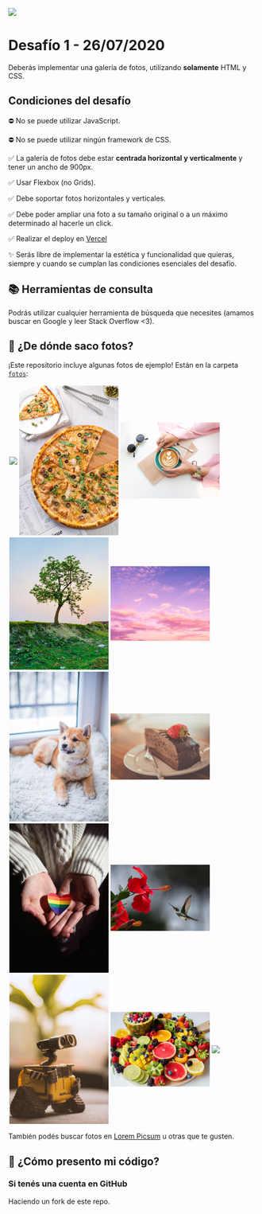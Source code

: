 ![](https://static-cdn.jtvnw.net/jtv_user_pictures/fb425ddf-5e67-4c84-9210-8065809675f7-profile_banner-480.png)

# Desafío 1 - 26/07/2020

Deberás implementar una galería de fotos, utilizando **solamente** HTML y CSS.

## Condiciones del desafío

⛔ No se puede utilizar JavaScript.

⛔ No se puede utilizar ningún framework de CSS.

✅ La galería de fotos debe estar **centrada horizontal y verticalmente** y tener un ancho de 900px.

✅ Usar Flexbox (no Grids).

✅ Debe soportar fotos horizontales y verticales.

✅ Debe poder ampliar una foto a su tamaño original o a un máximo determinado al hacerle un click.

✅ Realizar el deploy en [Vercel](https://vercel.com/)

✨ Serás libre de implementar la estética y funcionalidad que quieras, siempre y cuando se cumplan las condiciones esenciales del desafío.

## 📚 Herramientas de consulta

Podrás utilizar cualquier herramienta de búsqueda que necesites (amamos buscar en Google y leer Stack Overflow <3).

## 📸 ¿De dónde saco fotos?

¡Este repositorio incluye algunas fotos de ejemplo! Están en la carpeta [`fotos`](./fotos): 

<img src="./fotos/01.jpg" align="middle" hspace="2" vspace="2" width="200"><img src="./fotos/02.jpg" align="middle" hspace="2" vspace="2" width="200"><img src="./fotos/03.jpg" align="middle" hspace="2" vspace="2" width="200"><img src="./fotos/04.jpg" align="middle" hspace="2" vspace="2" width="200"><img src="./fotos/05.jpg" align="middle" hspace="2" vspace="2" width="200"><img src="./fotos/06.jpg" align="middle" hspace="2" vspace="2" width="200"><img src="./fotos/07.jpg" align="middle" hspace="2" vspace="2" width="200"><img src="./fotos/08.jpg" align="middle" hspace="2" vspace="2" width="200"><img src="./fotos/09.jpg" align="middle" hspace="2" vspace="2" width="200"><img src="./fotos/10.jpg" align="middle" hspace="2" vspace="2" width="200"><img src="./fotos/11.jpg" align="middle" hspace="2" vspace="2" width="200"><img src="./fotos/12.jpg" align="middle" hspace="2" vspace="2" width="200">

También podés buscar fotos en [Lorem Picsum](https://picsum.photos/) u otras que te gusten.

## 🤔 ¿Cómo presento mi código?

### Si tenés una cuenta en GitHub

Haciendo un fork de este repo.
